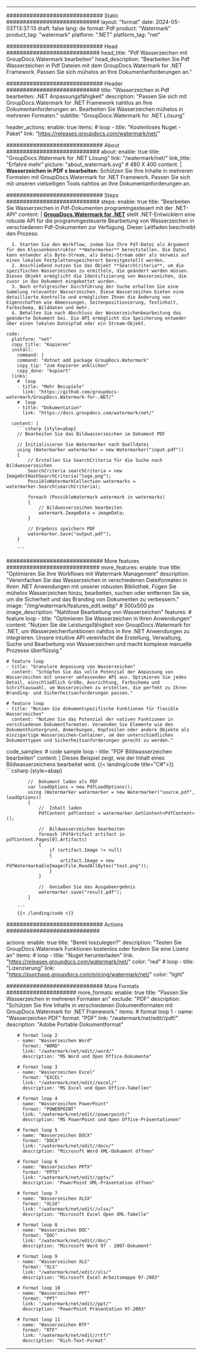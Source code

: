 
---
############################# Static ############################
layout: "format"
date:  2024-05-03T13:37:13
draft: false
lang: de
format: Pdf
product: "Watermark"
product_tag: "watermark"
platform: ".NET"
platform_tag: "net"

############################# Head ############################
head_title: "Pdf Wasserzeichen mit GroupDocs.Watermark bearbeiten"
head_description: "Bearbeiten Sie Pdf Wasserzeichen in Pdf Dateien mit dem GroupDocs.Watermark for .NET Framework. Passen Sie sich mühelos an Ihre Dokumentanforderungen an."

############################# Header ############################
title: "Wasserzeichen in Pdf bearbeiten: .NET Anpassungsfähigkeit" 
description: "Passen Sie sich mit GroupDocs.Watermark for .NET Framework nahtlos an Ihre Dokumentanforderungen an. Bearbeiten Sie Wasserzeichen mühelos in mehreren Formaten."
subtitle: "GroupDocs.Watermark for .NET Lösung" 

header_actions:
  enable: true
  items:
    #  loop
    - title: "Kostenloses Nuget -Paket"
      link: "https://releases.groupdocs.com/watermark/net/"
      
############################# About ############################
about:
    enable: true
    title: "GroupDocs.Watermark for .NET Lösung"
    link: "/watermark/net/"
    link_title: "Erfahre mehr"
    picture: "about_watermark.svg" # 480 X 400
    content: |
       **Wasserzeichen in PDF s bearbeiten:** Schützen Sie Ihre Inhalte in mehreren Formaten mit GroupDocs.Watermark for .NET Framework. Passen Sie sich mit unseren vielseitigen Tools nahtlos an Ihre Dokumentanforderungen an.

############################# Steps ############################
steps:
    enable: true
    title: "Bearbeiten Sie Wasserzeichen in Pdf-Dokumenten programmgesteuert mit der .NET-API"
    content: |
      **[GroupDocs.Watermark for .NET](https://products.groupdocs.com/watermark/net/)** stellt .NET-Entwicklern eine robuste API für die programmgesteuerte Bearbeitung von Wasserzeichen in verschiedenen Pdf-Dokumenten zur Verfügung. Dieser Leitfaden beschreibt den Prozess:
      
      1. Starten Sie den Workflow, indem Sie Ihre Pdf-Datei als Argument für den Klassenkonstruktor **Watermarker** bereitstellen. Die Datei kann entweder als Byte-Stream, als Datei-Stream oder als Verweis auf einen lokalen Festplattenspeicherort bereitgestellt werden.
      2. Anschließend nutzen Sie das Objekt **SearchCriteria**, um die spezifischen Wasserzeichen zu ermitteln, die geändert werden müssen. Dieses Objekt ermöglicht die Identifizierung von Wasserzeichen, die zuvor in das Dokument eingebettet wurden.
      3. Nach erfolgreicher Durchführung der Suche erhalten Sie eine Sammlung relevanter Wasserzeichen. Diese Wasserzeichen bieten eine detaillierte Kontrolle und ermöglichen Ihnen die Änderung von Eigenschaften wie Abmessungen, Seitenpositionierung, Textinhalt, Farbschema, Bilddaten und mehr.
      4. Behalten Sie nach Abschluss der Wasserzeichenbearbeitung das geänderte Dokument bei. Die API ermöglicht die Speicherung entweder über einen lokalen Dateipfad oder ein Stream-Objekt.
   
    code:
      platform: "net"
      copy_title: "Kopieren"
      install:
        command: |
        command: "dotnet add package GroupDocs.Watermark"
        copy_tip: "zum Kopieren anklicken"
        copy_done: "kopiert"
      links:
        #  loop
        - title: "Mehr Beispiele"
          link: "https://github.com/groupdocs-watermark/GroupDocs.Watermark-for-.NET/"
        #  loop
        - title: "Dokumentation"
          link: "https://docs.groupdocs.com/watermark/net/"
          
      content: |
        ```csharp {style=abap}
        // Bearbeiten Sie das Bildwasserzeichen im Dokument PDF

        // Initialisieren Sie Watermarker nach Quelldatei
        using (Watermarker watermarker = new Watermarker("input.pdf"))
        {
            // Erstellen Sie SearchCriteria für die Suche nach Bildwasserzeichen
            SearchCriteria searchCriteria = new ImageDctHashSearchCriteria("logo.png");
            PossibleWatermarkCollection watermarks = watermarker.Search(searchCriteria);

            foreach (PossibleWatermark watermark in watermarks)
            {
                // Bildwasserzeichen bearbeiten
                watermark.ImageData = imageData;
            }

            // Ergebnis speichern PDF
            watermarker.Save("output.pdf");
        }
        
        ```     

############################# More features ############################
more_features:
  enable: true
  title: "Optimieren Sie Ihre Workflows mit Watermark Management"
  description: "Vereinfachen Sie das Wasserzeichen in verschiedenen Dateiformaten in Ihren .NET Anwendungen mit unserer robusten Bibliothek. Fügen Sie mühelos Wasserzeichen hinzu, bearbeiten, suchen oder entfernen Sie sie, um die Sicherheit und das Branding von Dokumenten zu verbessern."
  image: "/img/watermark/features_edit.webp" # 500x500 px
  image_description: "Nahtlose Bearbeitung von Wasserzeichen"
  features:
    # feature loop
    - title: "Optimieren Sie Wasserzeichen in Ihren Anwendungen"
      content: "Nutzen Sie die Leistungsfähigkeit von GroupDocs.Watermark for .NET, um Wasserzeichenfunktionen nahtlos in Ihre .NET Anwendungen zu integrieren. Unsere intuitive API vereinfacht die Erstellung, Verwaltung, Suche und Bearbeitung von Wasserzeichen und macht komplexe manuelle Prozesse überflüssig."

    # feature loop
    - title: "Granulare Anpassung von Wasserzeichen"
      content: "Schöpfen Sie das volle Potenzial der Anpassung von Wasserzeichen mit unserer umfassenden API aus. Optimieren Sie jedes Detail, einschließlich Größe, Ausrichtung, Farbschema und Schriftauswahl, um Wasserzeichen zu erstellen, die perfekt zu Ihren Branding- und Sicherheitsanforderungen passen."

    # feature loop
    - title: "Nutzen Sie dokumentspezifische Funktionen für flexible Wasserzeichen"
      content: "Nutzen Sie das Potenzial der nativen Funktionen in verschiedenen Dokumentformaten. Verwenden Sie Elemente wie den Dokumenthintergrund, Anmerkungen, Kopfzeilen oder andere Objekte als einzigartige Wasserzeichen-Container, um den unterschiedlichen Dokumenttypen und Sicherheitsanforderungen gerecht zu werden."
      
  code_samples:
    # code sample loop
    - title: "PDF Bildwasserzeichen bearbeiten"
      content: |
        Dieses Beispiel zeigt, wie der Inhalt eines Bildwasserzeichens bearbeitet wird.
        {{< landing/code title="C#">}}
        ```csharp {style=abap}
        
            //  Dokument laden als PDF
            var loadOptions = new PdfLoadOptions();
            using (Watermarker watermarker = new Watermarker("source.pdf", loadOptions))
            {
                //  Inhalt laden
                PdfContent pdfContent = watermarker.GetContent<PdfContent>();

                //  Bildwasserzeichen bearbeiten
                foreach (PdfArtifact artifact in pdfContent.Pages[0].Artifacts)
                {
                    if (artifact.Image != null)
                    {
                        artifact.Image = new PdfWatermarkableImage(File.ReadAllBytes("test.png"));
                    }
                }

                //  Genießen Sie das Ausgabeergebnis
                watermarker.save("result.pdf");
            }

        ```
        {{< /landing/code >}}


############################# Actions ############################

actions:
  enable: true
  title: "Bereit loszulegen?"
  description: "Testen Sie GroupDocs.Watermark Funktionen kostenlos oder fordern Sie eine Lizenz an"
  items:
    #  loop
    - title: "Nuget herunterladen"
      link: "https://releases.groupdocs.com/watermark/net/"
      color: "red"
        #  loop
    - title: "Lizenzierung"
      link: "https://purchase.groupdocs.com/pricing/watermark/net/"
      color: "light"


############################# More Formats #####################
more_formats:
    enable: true
    title: "Passen Sie Wasserzeichen in mehreren Formaten an"
    exclude: "PDF"
    description: "Schützen Sie Ihre Inhalte in verschiedenen Dokumentformaten mit GroupDocs.Watermark for .NET Framework."
    items: 
        # format loop 1
        - name: "Wasserzeichen PDF"
          format: "PDF"
          link: "/watermark/net/edit//pdf/"
          description: "Adobe Portable Dokumentformat"

        # format loop 2
        - name: "Wasserzeichen Word"
          format: "WORD"
          link: "/watermark/net/edit//word/"
          description: "MS Word und Open Office-Dokumente"
          
        # format loop 3
        - name: "Wasserzeichen Excel"
          format: "EXCEL"
          link: "/watermark/net/edit//excel/"
          description: "MS Excel und Open Office-Tabellen"

        # format loop 4
        - name: "Wasserzeichen PowerPoint"
          format: "POWERPOINT"
          link: "/watermark/net/edit//powerpoint/"
          description: "MS PowerPoint und Open Office-Präsentationen"

        # format loop 5
        - name: "Wasserzeichen DOCX"
          format: "DOCX"
          link: "/watermark/net/edit//docx/"
          description: "Microsoft Word XML-Dokument öffnen"
          
        # format loop 6
        - name: "Wasserzeichen PPTX"
          format: "PPTX"
          link: "/watermark/net/edit//pptx/"
          description: "PowerPoint XML-Präsentation öffnen"
          
        # format loop 7
        - name: "Wasserzeichen XLSX"
          format: "XLSX"
          link: "/watermark/net/edit//xlsx/"
          description: "Microsoft Excel Open XML-Tabelle"

        # format loop 8
        - name: "Wasserzeichen DOC"
          format: "DOC"
          link: "/watermark/net/edit//doc/"
          description: "Microsoft Word 97 - 2007-Dokument"

        # format loop 9
        - name: "Wasserzeichen XLS"
          format: "XLS"
          link: "/watermark/net/edit//xls/"
          description: "Microsoft Excel Arbeitsmappe 97-2003"

        # format loop 10
        - name: "Wasserzeichen PPT"
          format: "PPT"
          link: "/watermark/net/edit//ppt/"
          description: "PowerPoint Präsentation 97-2003"

        # format loop 11
        - name: "Wasserzeichen RTF"
          format: "RTF"
          link: "/watermark/net/edit//rtf/"
          description: "Rich-Text-Format"

---